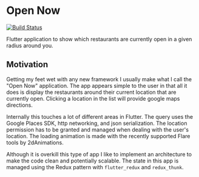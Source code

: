 # Open Now

[![Build Status](https://travis-ci.org/kadahlin/OpenNowFlutter.svg?branch=master)](https://travis-ci.org/kadahlin/OpenNowFlutter)

Flutter application to show which restaurants are currently open in a given radius around you.

## Motivation

Getting my feet wet with any new framework I usually make what I call the "Open Now" application. The
app appears simple to the user in that all it does is display the restaurants around their current location
that are currently open. Clicking a location in the list will provide google maps directions.

Internally this touches a lot of different areas in Flutter. The query 
uses the Google Places SDK, http networking, and json serialization. The location permission has to 
be granted and managed when dealing with the user's location. The loading animation is made with the 
recently supported Flare tools by 2dAnimations.

Although it is overkill this type of app I like to implement an architecture
to make the code clean and potentially scalable. The state in this app is managed using the Redux pattern with
`flutter_redux` and `redux_thunk`. 